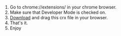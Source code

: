 1. Go to chrome://extensions/ in your chrome browser.
2. Make sure that Developer Mode is checked on.
3. <a href="https://github.com/aryalprakash/fb-dots-blocker/raw/master/download/dotsblocker.crx">Download</a> and drag this crx file in your browser.
4. That's it.
5. Enjoy